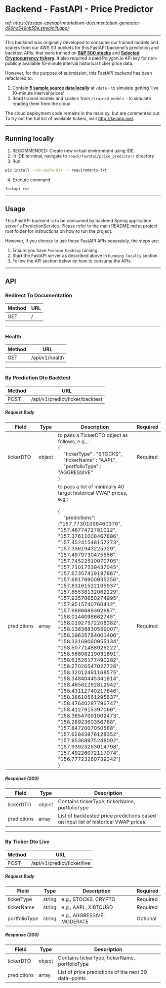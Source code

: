 # Backend - FastAPI - Price Predictor
_ref: https://fastapi-openapi-markdown-documentation-generator-d96hc549nb58e.streamlit.app/_

---
This backend was originally developed to consume our trained models and scalers from our 
AWS S3 buckets for this FastAPI backend's prediction and backtest APIs, that were trained on
**<ins>S&P 500 stocks</ins>** and **<ins>Selected Cryptocurrency tickers</ins>**. It also required a paid Polygon.io API key
for non-publicly available 10-minute interval historical ticker price data.

However, for the purpose of submission, this FastAPI backend has been refactored to:
1. Contain **<ins>5 sample source data locally</ins>** at `/data` - to simulate getting 'live 10-minute interval prices'
2. Read trained models and scalers from `/trained_models` - to simulate reading them from the cloud

The cloud deployment code remains in the main.py, but are commented out. To try out the full list of
available tickers, visit http://keiapp.me/.

---
## Running locally

1. RECOMMENDED: Create new virtual environment using IDE.
2. In IDE terminal, navigate to `/back/fastApi/price_predictor/` directory
3. Run 
```bash 
pip install --no-cache-dir -r requirements.txt
```
4. Execute command 
```bash 
fastapi run
```

---
## Usage
This FastAPI backend is to be consumed by backend Spring application server's PredictionService.
Please refer to the main README.md at project root folder for instructions on how to run the project.

However, if you choose to use these FastAPI APIs separately, the steps are:

1. Ensure you have `Postman Desktop` running.
2. Start the FastAPI server as described above in `Running locally` section.
3. Follow the API section below on how to consume the APIs.

---
## API


### Redirect To Documentation

| Method | URL |
|--------|-----|
| GET | / |


---

### Health

| Method | URL |
|--------|-----|
| GET | /api/v1/health |

---

### By Prediction Dto Backtest

| Method | URL |
|--------|-----|
| POST | /api/v1/predict/ticker/backtest |


##### Request Body
| Field | Type | Description                                                                                                                                                                                                                                                                                                                                                                                                                                                                                                                                                                                                                                                                                                                                                                                                                                                                                                                                                                                | Required |
|-------|------|--------------------------------------------------------------------------------------------------------------------------------------------------------------------------------------------------------------------------------------------------------------------------------------------------------------------------------------------------------------------------------------------------------------------------------------------------------------------------------------------------------------------------------------------------------------------------------------------------------------------------------------------------------------------------------------------------------------------------------------------------------------------------------------------------------------------------------------------------------------------------------------------------------------------------------------------------------------------------------------------|----------|
| tickerDTO | object | to pass a TickerDTO object as follows, e.g., :<br/>{ <br/>&nbsp;&nbsp;&nbsp;&nbsp;"tickerType" : "STOCKS",<br/>&nbsp;&nbsp;&nbsp;&nbsp;"tickerName" : "AAPL",<br/>&nbsp;&nbsp;&nbsp;&nbsp;"portfolioType" : "AGGRESSIVE"<br/>}                                                                                                                                                                                                                                                                                                                                                                                                                                                                                                                                                                                                                                                                                                                                                             | Required |
| predictions | array | to pass a list of minimally 40 target historical VWAP prices, e.g,: <br/><br/>{<br/>&nbsp;&nbsp;&nbsp;&nbsp;"predictions": ["157.77301098460376", "157.4877472781012", "157.37611008467886", "157.45241548157273", "157.3361943225329", "157.4979730475556", "157.74522510070705", "157.71017539437045", "157.67357419197867", "157.69176900935256", "157.83161522195937", "157.85538132062229", "157.93570650274995", "157.9515740760412", "157.9886689362687", "158.0144096662745", "158.01927572208382", "158.13838830559007", "158.19635784001406", "158.33169060955134", "158.50771488926222", "158.56808219031691", "158.61526177490282", "158.27026547027728", "158.32012491168575", "158.34840445341814", "158.46561292812942", "158.43112740217646", "158.36610561295637", "158.47640287796747", "158.4127915397066", "158.36547091002473", "158.2892360356788", "157.8472007050588", "157.62843976128352", "157.95368975248002", "157.93923263014798", "157.49226072117074", "156.77723260739342"]<br/>} | Required |

##### Response (200)
| Field | Type | Description                                                                         |
|-------|------|-------------------------------------------------------------------------------------|
| tickerDTO | object | Contains tickerType, tickerName, portfolioType                                      |
| predictions | array | List of backtested price predictions based on input list of historical VWAP prices. |

---

### By Ticker Dto Live

| Method | URL |
|--------|-----|
| POST | /api/v1/predict/ticker/live |


##### Request Body
| Field | Type | Description                | Required |
|-------|------|----------------------------|----------|
| tickerType | string | e.g., STOCKS, CRYPTO       | Required |
| tickerName | string | e.g., AAPL, X:BTCUSD       | Required |
| portfolioType | string | e.g., AGGRESSIVE, MODERATE | Optional |

##### Response (200)
| Field | Type | Description                                          |
|-------|------|------------------------------------------------------|
| tickerDTO | object | Contains tickerType, tickerName, portfolioType       |
| predictions | array | List of price predictions of the next 39 data-points |
